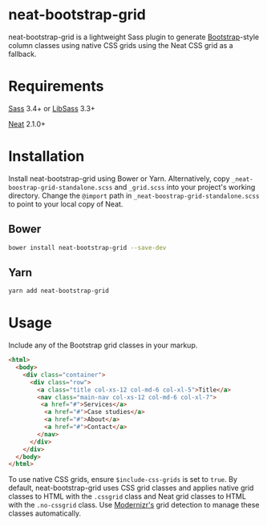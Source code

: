 # neat-bootstrap-grid

neat-bootstrap-grid is a lightweight Sass plugin to generate [Bootstrap](https://github.com/twbs/bootstrap)-style column classes using native CSS grids using the Neat CSS grid as a fallback.

# Requirements
[Sass](https://github.com/sass/sass) 3.4+ or [LibSass](https://github.com/sass/libsass) 3.3+

[Neat](https://github.com/thoughtbot/neat) 2.1.0+

# Installation

Install neat-bootstrap-grid using Bower or Yarn. Alternatively, copy ```_neat-boostrap-grid-standalone.scss``` and ```_grid.scss``` into your project's working directory. Change the ```@import``` path in ```_neat-boostrap-grid-standalone.scss``` to point to your local copy of Neat.

## Bower

  ```bash
  bower install neat-bootstrap-grid --save-dev
  ```
## Yarn

  ```bash
  yarn add neat-bootstrap-grid
  ```

# Usage

Include any of the Bootstrap grid classes in your markup. 

  ```html
  <html>
    <body>
      <div class="container">
        <div class="row">
          <a class="title col-xs-12 col-md-6 col-xl-5">Title</a>
          <nav class="main-nav col-xs-12 col-md-6 col-xl-7">
           <a href="#">Services</a>
            <a href="#">Case studies</a>
            <a href="#">About</a>
            <a href="#">Contact</a>
          </nav>
        </div>
      </div>
    </body>
  </html>
  ```
To use native CSS grids, ensure ``` $include-css-grids ``` is set to ```true```. By default, neat-bootstrap-grid uses CSS grid classes and applies native grid classes to HTML with the ```.cssgrid``` class and Neat grid classes to HTML with the ```.no-cssgrid``` class. Use [Modernizr's](https://modernizr.com/) grid detection to manage these classes automatically.